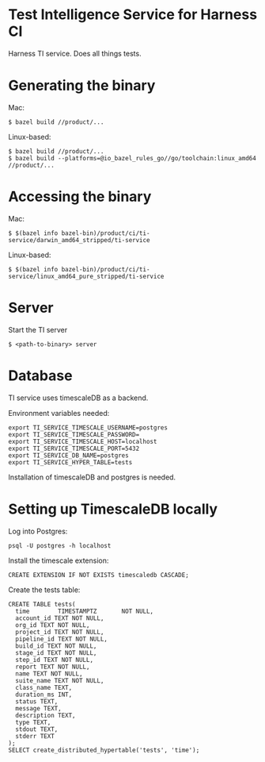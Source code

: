 # Test Intelligence Service for Harness CI

Harness TI service. Does all things tests.

# Generating the binary

Mac:
```
$ bazel build //product/...
```

Linux-based:
```
$ bazel build //product/...
$ bazel build --platforms=@io_bazel_rules_go//go/toolchain:linux_amd64 //product/...
```

# Accessing the binary

Mac:
```
$ $(bazel info bazel-bin)/product/ci/ti-service/darwin_amd64_stripped/ti-service
```

Linux-based:
```
$ $(bazel info bazel-bin)/product/ci/ti-service/linux_amd64_pure_stripped/ti-service
```

# Server

Start the TI server

```
$ <path-to-binary> server
```

# Database

TI service uses timescaleDB as a backend.

Environment variables needed:
```
export TI_SERVICE_TIMESCALE_USERNAME=postgres
export TI_SERVICE_TIMESCALE_PASSWORD=
export TI_SERVICE_TIMESCALE_HOST=localhost
export TI_SERVICE_TIMESCALE_PORT=5432
export TI_SERVICE_DB_NAME=postgres
export TI_SERVICE_HYPER_TABLE=tests
```

Installation of timescaleDB and postgres is needed.

# Setting up TimescaleDB locally

Log into Postgres:
```
psql -U postgres -h localhost 
```

Install the timescale extension:
```
CREATE EXTENSION IF NOT EXISTS timescaledb CASCADE;
```

Create the tests table:
```
CREATE TABLE tests(
  time        TIMESTAMPTZ       NOT NULL,
  account_id TEXT NOT NULL,
  org_id TEXT NOT NULL,
  project_id TEXT NOT NULL,
  pipeline_id TEXT NOT NULL,
  build_id TEXT NOT NULL,
  stage_id TEXT NOT NULL,
  step_id TEXT NOT NULL,
  report TEXT NOT NULL,
  name TEXT NOT NULL,
  suite_name TEXT NOT NULL,
  class_name TEXT,
  duration_ms INT,
  status TEXT,
  message TEXT,
  description TEXT,
  type TEXT,
  stdout TEXT,
  stderr TEXT
);
SELECT create_distributed_hypertable('tests', 'time');
```